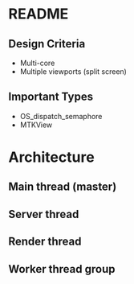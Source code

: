 # README

## Design Criteria

* Multi-core
* Multiple viewports (split screen)

## Important Types

* OS_dispatch_semaphore
* MTKView

# Architecture

## Main thread (master)

## Server thread

## Render thread

## Worker thread group
